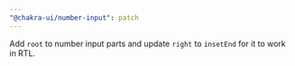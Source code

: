 ```yaml
---
"@chakra-ui/number-input": patch
---
```


Add `root` to number input parts and update `right` to `insetEnd` for it to work
in RTL.
